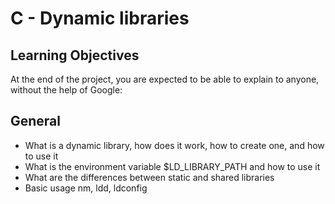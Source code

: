 <h1>C - Dynamic libraries</h1>

<h2>Learning Objectives</h2>

At the end of the project, you are expected to be able to explain to anyone, without the help of Google:

<h2>General</h2>
<ul>
<li>What is a dynamic library, how does it work, how to create one, and how to use it</li>
<li>What is the environment variable $LD_LIBRARY_PATH and how to use it</li>
<li>What are the differences between static and shared libraries</li>
<li>Basic usage nm, ldd, ldconfig</li>
</ul>
